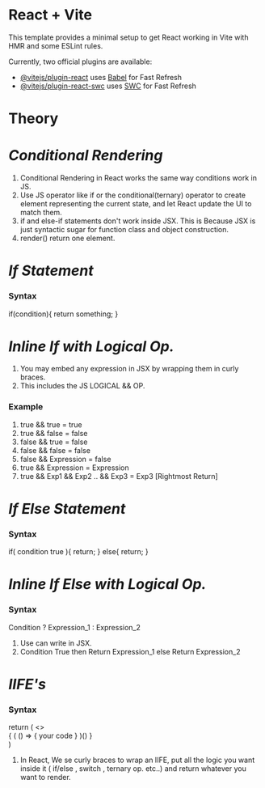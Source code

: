 # React + Vite

This template provides a minimal setup to get React working in Vite with HMR and some ESLint rules.

Currently, two official plugins are available:

- [@vitejs/plugin-react](https://github.com/vitejs/vite-plugin-react/blob/main/packages/plugin-react/README.md) uses [Babel](https://babeljs.io/) for Fast Refresh
- [@vitejs/plugin-react-swc](https://github.com/vitejs/vite-plugin-react-swc) uses [SWC](https://swc.rs/) for Fast Refresh


# Theory

# _Conditional Rendering_

1. Conditional Rendering in React works the same way conditions work in JS.
2. Use JS operator like if or the conditional(ternary) operator to create element representing the current state, and let React update the UI to match them.
3. if and else-if statements don't work inside JSX. This is Because JSX is just syntactic sugar for function class and object construction.
4. render() return one element.

# _If Statement_

<h3>Syntax</h3>
if(condition){
    return something;
}

# _Inline If with Logical Op._

1. You may embed any expression in JSX by wrapping them in curly braces. 
2. This includes the JS LOGICAL && OP.

<h3>Example</h3>

1. true && true = true
2. true && false = false
3. false && true = false
4. false && false = false
5. false && Expression = false
6. true && Expression = Expression
7. true && Exp1 && Exp2 .. && Exp3 = Exp3 [Rightmost Return]

# _If Else Statement_

<h3>Syntax</h3>
if( condition true ){
    return;
}
else{
    return;
}

# _Inline If Else with Logical Op._

<h3>Syntax</h3>
Condition ? Expression_1 : Expression_2

1. Use can write in JSX.
2. Condition True then Return Expression_1 else Return Expression_2

# _IIFE's_

<h3>Syntax</h3>
return (
    <>
    <div>
        {
            ( () => {
                your code
            } )()
        }
    </div>
    </>
)

1. In React, We se curly braces to wrap an IIFE, put all the logic you want inside it ( if/else , switch , ternary op. etc..) and return  whatever you want to render.
